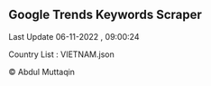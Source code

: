 

## Google Trends Keywords Scraper 
 
Last Update 06-11-2022 , 09:00:24

Country List :
VIETNAM.json



© Abdul Muttaqin 
